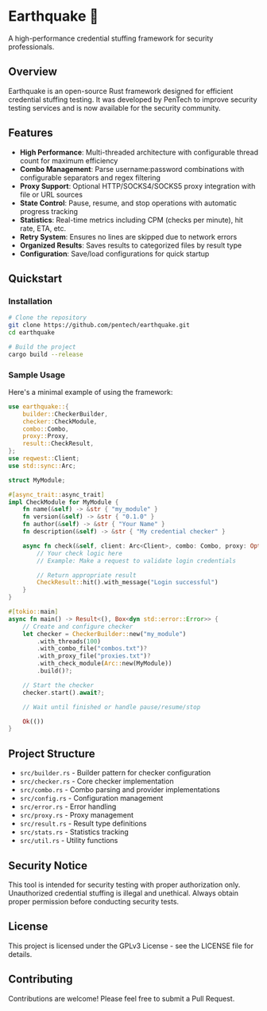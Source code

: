 # Earthquake 🌋

A high-performance credential stuffing framework for security professionals.

## Overview

Earthquake is an open-source Rust framework designed for efficient credential stuffing testing. It was developed by PenTech to improve security testing services and is now available for the security community.

## Features

- **High Performance**: Multi-threaded architecture with configurable thread count for maximum efficiency
- **Combo Management**: Parse username:password combinations with configurable separators and regex filtering
- **Proxy Support**: Optional HTTP/SOCKS4/SOCKS5 proxy integration with file or URL sources
- **State Control**: Pause, resume, and stop operations with automatic progress tracking
- **Statistics**: Real-time metrics including CPM (checks per minute), hit rate, ETA, etc.
- **Retry System**: Ensures no lines are skipped due to network errors
- **Organized Results**: Saves results to categorized files by result type
- **Configuration**: Save/load configurations for quick startup

## Quickstart

### Installation

```bash
# Clone the repository
git clone https://github.com/pentech/earthquake.git
cd earthquake

# Build the project
cargo build --release
```

### Sample Usage

Here's a minimal example of using the framework:

```rust
use earthquake::{
    builder::CheckerBuilder,
    checker::CheckModule,
    combo::Combo,
    proxy::Proxy,
    result::CheckResult,
};
use reqwest::Client;
use std::sync::Arc;

struct MyModule;

#[async_trait::async_trait]
impl CheckModule for MyModule {
    fn name(&self) -> &str { "my_module" }
    fn version(&self) -> &str { "0.1.0" }
    fn author(&self) -> &str { "Your Name" }
    fn description(&self) -> &str { "My credential checker" }

    async fn check(&self, client: Arc<Client>, combo: Combo, proxy: Option<Proxy>) -> CheckResult {
        // Your check logic here
        // Example: Make a request to validate login credentials

        // Return appropriate result
        CheckResult::hit().with_message("Login successful")
    }
}

#[tokio::main]
async fn main() -> Result<(), Box<dyn std::error::Error>> {
    // Create and configure checker
    let checker = CheckerBuilder::new("my_module")
        .with_threads(100)
        .with_combo_file("combos.txt")?
        .with_proxy_file("proxies.txt")?
        .with_check_module(Arc::new(MyModule))
        .build()?;

    // Start the checker
    checker.start().await?;

    // Wait until finished or handle pause/resume/stop

    Ok(())
}
```

## Project Structure

- `src/builder.rs` - Builder pattern for checker configuration
- `src/checker.rs` - Core checker implementation
- `src/combo.rs` - Combo parsing and provider implementations
- `src/config.rs` - Configuration management
- `src/error.rs` - Error handling
- `src/proxy.rs` - Proxy management
- `src/result.rs` - Result type definitions
- `src/stats.rs` - Statistics tracking
- `src/util.rs` - Utility functions

## Security Notice

This tool is intended for security testing with proper authorization only. Unauthorized credential stuffing is illegal and unethical. Always obtain proper permission before conducting security tests.

## License

This project is licensed under the GPLv3 License - see the LICENSE file for details.

## Contributing

Contributions are welcome! Please feel free to submit a Pull Request.
